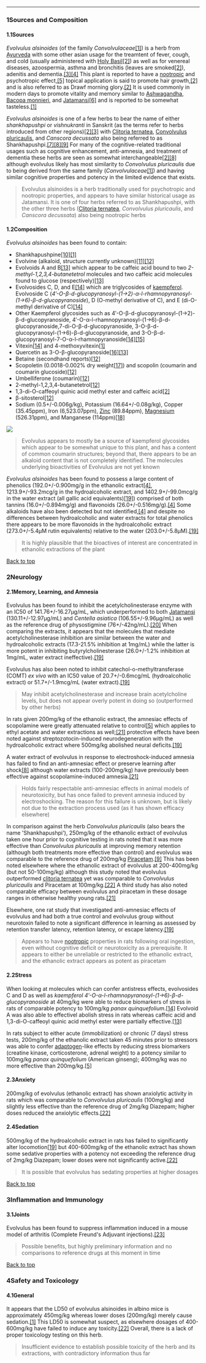 





---


### 1Sources and Composition

#### 1.1Sources


*Evolvulus alsinoides* (of the family *Convolvulaceae*[[1]](#ref1)) is a herb from [Ayurveda](/supplements/ayurveda/) with some other asian usage for the treamtent of fever, cough, and cold (usually administered with [Holy Basil](/supplements/holy-basil/)[[2]](#ref2)) as well as for venereal diseases, azoospermia, asthma and bronchitis (leaves are smoked[[2]](#ref2)), adenitis and dementia.[[3]](#ref3)[[4]](#ref4) This plant is reported to have a [nootropic](/supplements/nootropic/) and psychotropic effect,[[5]](#ref5) topical application is said to promote hair growth,[[2]](#ref2) and is also referred to as Drawf morning glory.[[2]](#ref2) It is used commonly in modern days to promote vitality and memory similar to [Ashwagandha](/supplements/ashwagandha/), [Bacopa monnieri](/supplements/bacopa-monnieri/), and [Jatamansi](/supplements/nardostachys-jatamansi/)[[6]](#ref6) and is reported to be somewhat tasteless.[[1]](#ref1)


*Evolvulus alsinoides* is one of a few herbs to bear the name of either *shankhapushpi* or *vishnukranti* in Sanskrit (as the terms refer to herbs introduced from other regions)[[2]](#ref2)[[3]](#ref3) with [Clitoria ternatea](/supplements/clitoria-ternatea/), [Convolvulus pluricaulis](/supplements/convolvulus-pluricaulis/), and *Canscora decussata* also being referred to as Shankhapushpi.[[7]](#ref7)[[8]](#ref8)[[9]](#ref9) For many of the cognitive-related traditional usages such as cognitive enhancement, anti-amnesia, and treatment of dementia these herbs are seen as somewhat interchangeable[[2]](#ref2)[[8]](#ref8) although evolvulus likely has most similarity to *Convolvulus pluricaulis* due to being derived from the same family (*Convolvulaceae*[[1]](#ref1)) and having similar cognitive properties and potency in the limited evidence that exists.



> Evolvulus alsinoides is a herb traditionally used for psychotropic and nootropic properties, and appears to have similar historical usage as Jatamansi. It is one of four herbs referred to as Shankhapushpi, with the other three herbs ([Clitoria ternatea](/supplements/clitoria-ternatea/), *Convolvulus pluricaulis*, and *Canscora decussata*) also being nootropic herbs


#### 1.2Composition


*Evolvulus alsinoides* has been found to contain:


* Shankhapushpine[[10]](#ref10)[[1]](#ref1)
* Evolvine (alkaloid, structure currently unknown)[[11]](#ref11)[[12]](#ref12)
* Evolvoids A and B[[13]](#ref13) which appear to be caffeic acid bound to two *2-methyl-1,2,3,4-butanetetrol* molecules and two caffeic acid molecules found to glucose (respectively)[[13]](#ref13)
* Evolvosides C, D, and E[[14]](#ref14) which are triglycosides of [kaempferol](/supplements/kaempferol/). Evolvoside C (*4′-O-β-d-glucopyranosyl-(1→2)-α-l-rhamnopyranosyl-(1→6)-β-d-glucopyranoside*), D (O-methyl derivative of C), and E (di-O-methyl derivative of C)[[14]](#ref14)
* Other Kaempferol glycosides such as 4′-O-β-d-glucopyranosyl-(1→2)-β-d-glucopyranoside, 4′-O-α-l-rhamnopyranosyl-(1→6)-β-d-glucopyranoside,7-di-O-β-d-glucopyranoside, 3-O-β-d-glucopyranosyl-(1→6)-β-d-glucopyranoside, and 3-O-β-d-glucopyranosyl-7-O-α-l-rhamnopyranoside[[14]](#ref14)[[15]](#ref15)
* Vitexin[[14]](#ref14) and 4-methoxyvitexin[[1]](#ref1)
* Quercetin as 3-O-β-glucopyranoside[[16]](#ref16)[[13]](#ref13)
* Betaine (secondhand reports)[[12]](#ref12)
* Scopoletin (0.0018-0.002% dry weight[[17]](#ref17)) and scopolin (coumarin and coumarin glucoside)[[12]](#ref12)
* Umbelliferone (coumarin)[[12]](#ref12)
* 2-methyl-1,2,3,4-butanetetrol[[12]](#ref12)
* 1,3-di-O-caffeoyl
quinic acid methyl ester and caffeic acid[[2]](#ref2)
* β-sitosterol[[12]](#ref12)
* Sodium (0.5+/-0.006g/kg), Potassium (16.64+/-0.08g/kg), Copper (35.45ppm), Iron (6,523.07ppm), [Zinc](/supplements/zinc/) (89.84ppm), [Magnesium](/supplements/magnesium/) (526.31ppm), and Manganese (114ppm)[[18]](#ref18)

![](https://2e9be637a5b4415c18c5-5ddb36df15af65ab8482e83373c53fe5.ssl.cf1.rackcdn.com/images/234.png)
> Evolvulus appears to mostly be a source of kaempferol glycosides which appear to be somewhat unique to this plant, and has a content of common coumarin structures; beyond that, there appears to be an alkaloid content that is not completely identified. The molecules underlying bioactivities of Evolvulus are not yet known


*Evolvulus alsinoides* has been found to possess a large content of phenolics (192.0+/-0.900mg/g in the ethanolic extract[[4]](#ref4), 1213.9+/-93.2mcg/g in the hydroalcoholic extract, and 1402.9+/-99.0mcg/g in the water extract (all gallic acid equivalents)[[19]](#ref19)) comprised of both tannins (16.0+/-0.894mg/g) and flavonoids (26.0+/-0.516mg/g).[[4]](#ref4) Some alkaloids have also been detected but not identified,[[4]](#ref4) and despite no differences between hydroalcoholic and water extracts for total phenolics there appears to be more flavonoids in the hydroalcoholic extract (273.0+/-5.4μM rutin equivalents) relative to the water (203.0+/-5.8μM).[[19]](#ref19)



> It is highly plausible that the bioactives of interest are concentrated in ethanolic extractions of the plant


[Back to top](#c-sources-and-composition)
### 2Neurology

#### 2.1Memory, Learning, and Amnesia


Evolvulus has been found to inhibit the acetylcholinesterase enzyme with an IC50 of 141.76+/-16.27µg/mL, which underperformed to both [Jatamansi](/supplements/nardostachys-jatamansi/) (130.11+/-12.97µg/mL) and *Centella asiatica* (106.55+/-9.96µg/mL) as well as the reference drug of physostigmine (76+/-42ng/mL).[[20]](#ref20) When comparing the extracts, it appears that the molecules that mediate acetylcholinesterase inhibition are similar between the water and hydroalcoholic extracts (17.3-21.5% inhibition at 1mg/mL) while the latter is more potent in inhibiting butyrylcholinesterase (26.0+/-1.2% inhibition at 1mg/mL, water extract ineffective).[[19]](#ref19)


Evolvulus has also been noted to inhibit catechol-o-methyltransferase (COMT) *ex vivo* with an IC50 value of 20.7+/-0.6mcg/mL (hydroalcoholic extract) or 51.7+/-1.9mcg/mL (water extract).[[19]](#ref19)



> May inhibit acetylcholinesterase and increase brain acetylcholine levels, but does not appear overly potent in doing so (outperformed by other herbs)


In rats given 200mg/kg of the ethanolic extract, the amnesiac effects of scopolamine were greatly attenuated relative to control[[5]](#ref5) which applies to ethyl acetate and water extractions as well;[[21]](#ref21) protective effects have been noted against streptozotocin-induced neurodegeneration with the hydroalcoholic extract where 500mg/kg abolished neural deficits.[[19]](#ref19)


A water extract of evolvulus in response to electroshock-induced amnesia has failed to find an anti-amnesiac effect or preserve learning after shock[[8]](#ref8) although water extracts (100-200mg/kg) have previously been effective against scopolamine-induced amnesia.[[21]](#ref21)



> Holds fairly respectable anti-amnesiac effects in animal models of neurotoxicity, but has once failed to prevent amnesia induced by electroshocking. The reason for this failure is unknown, but is likely not due to the extraction process used (as it has shown efficacy elsewhere)


In comparison against the herb *Convolvulus pluricaulis* (also bears the name 'Shankhapushpi'), 250mg/kg of the ethanolic extract of evolvulus taken one hour prior to cognitive testing in rats noted that it was more effective than *Convolvulus pluricaulis* at improving memory retention (although both treatments more effective than control) and evolvulus was comparable to the reference drug of 200mg/kg [Piracetam](/supplements/piracetam/).[[9]](#ref9) This has been noted elsewhere where the ethanolic extract of evolvulus at 200-400mg/kg (but not 50-100mg/kg) although this study noted that evolvulus outperformed [clitoria ternatea](/supplements/clitoria-ternatea/) yet was comparable to *Convolvulus pluricaulis* and Piracetam at 100mg/kg.[[22]](#ref22) A third study has also noted comparable efficacy between evolvulus and piracetam in these dosage ranges in otherwise healthy young rats.[[21]](#ref21)


Elsewhere, one rat study that investigated anti-amnesiac effects of evolvulus and had both a true control and evolvulus group without neurotoxin failed to note a significant difference in learning as assessed by retention transfer latency, retention latency, or escape latency.[[19]](#ref19)



> Appears to have [nootropic](/supplements/nootropic/) properties in rats following oral ingestion, even without cognitive deficit or neurotoxicity as a prerequisite. It appears to either be unreliable or restricted to the ethanolic extract, and the ethanolic extract appears as potent as piracetam


#### 2.2Stress


When looking at molecules which can confer antistress effects, evolvosides C and D as well as *kaempferol 4′-O-α-l-rhamnopyranosyl-(1→6)-β-d-glucopyranoside* at 40mg/kg were able to reduce biomarkers of stress in rats of comparable potency to 100mg/kg *panax quinquefolium*.[[14]](#ref14) Evolvoid A was also able to effectivel abolish stress in rats whereas caffeic acid and 1,3-di-O-caffeoyl quinic acid methyl ester were partially effective.[[13]](#ref13)


In rats subject to either acute (immobilization) or chronic (7 days) stress tests, 200mg/kg of the ethanolic extract taken 45 minutes prior to stressors was able to confer [adaptogen](/supplements/adaptogen/)-like effects by reducing stress biomarkers (creatine kinase, corticosterone, adrenal weight) to a potency similar to 100mg/kg *panax quinquefolium* (American ginseng); 400mg/kg was no more effective than 200mg/kg.[[5]](#ref5)


#### 2.3Anxiety


200mg/kg of evolvulus (ethanolic extract) has shown anxiolytic activity in rats which was comparable to *Convolvulus pluricaulis* (100mg/kg) and slightly less effective than the reference drug of 2mg/kg Diazepam; higher doses reduced the anxiolytic effects.[[22]](#ref22)


#### 2.4Sedation


500mg/kg of the hydroalcoholic extract in rats has failed to significantly alter locomotion[[19]](#ref19) but 400-600mg/kg of the ethanolic extract has shown some sedative properties with a potency not exceeding the reference drug of 2mg/kg Diazepam; lower doses were not significantly active.[[22]](#ref22)



> It is possible that evolvulus has sedating properties at higher dosages


[Back to top](#c-neurology)
### 3Inflammation and Immunology

#### 3.1Joints


Evolvulus has been found to suppress inflammation induced in a mouse model of arthritis (Complete Freund's Adjuvant injections).[[23]](#ref23)



> Possible benefits, but highly preliminary information and no comparisons to reference drugs at this moment in time


[Back to top](#c-inflammation-and-immunology)
### 4Safety and Toxicology

#### 4.1General


It appears that the LD50 of evolvulus alsinoides in albino mice is approximately 450mg/kg whereas lower doses (200mg/kg) merely cause sedation.[[1]](#ref1) This LD50 is somewhat suspect, as elsewhere dosages of 400-600mg/kg have failed to induce any toxicity.[[22]](#ref22) Overall, there is a lack of proper toxicology testing on this herb.



> Insufficient evidence to establish possible toxicity of the herb and its extractions, with contradictory information thus far

 


